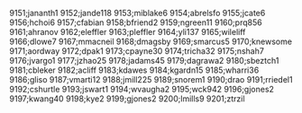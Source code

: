 9151;jananth1
9152;jande118
9153;miblake6
9154;abrelsfo
9155;jcate6
9156;hchoi6
9157;cfabian
9158;bfriend2
9159;ngreen11
9160;prq856
9161;ahranov
9162;eleffler
9163;pleffler
9164;yli137
9165;wileliff
9166;dlowe7
9167;mmacneil
9168;dmagsby
9169;smarcus5
9170;knewsome
9171;aordway
9172;dpak1
9173;cpayne30
9174;tricha32
9175;nshah7
9176;jvargo1
9177;jzhao25
9178;jadams45
9179;dagrawa2
9180;sbeztch1
9181;cbleker
9182;acliff
9183;kdawes
9184;kgardn15
9185;wharri36
9186;gliso
9187;vmarti12
9188;jmill225
9189;snorem1
9190;drao
9191;rriedel1
9192;cshurtle
9193;jswart1
9194;wvaugha2
9195;wck942
9196;gjones2
9197;kwang40
9198;kye2
9199;gjones2
9200;lmills9
9201;ztrzil

